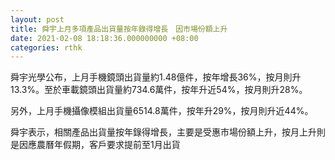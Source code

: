 ```yaml
---
layout: post
title: 舜宇上月多項產品出貨量按年錄得增長　因市場份額上升
date: 2021-02-08 18:18:36.000000000 +08:00
categories: rthk
---
```


舜宇光學公布，上月手機鏡頭出貨量約1.48億件，按年增長36%，按月則升13.3%。至於車載鏡頭出貨量約734.6萬件，按年升近54%，按月則升28%。

另外，上月手機攝像模組出貨量6514.8萬件，按年升29%，按月則升近44%。

舜宇表示，相關產品出貨量按年錄得增長，主要是受惠市場份額上升，按月上升則是因應農曆年假期，客戶要求提前至1月出貨
